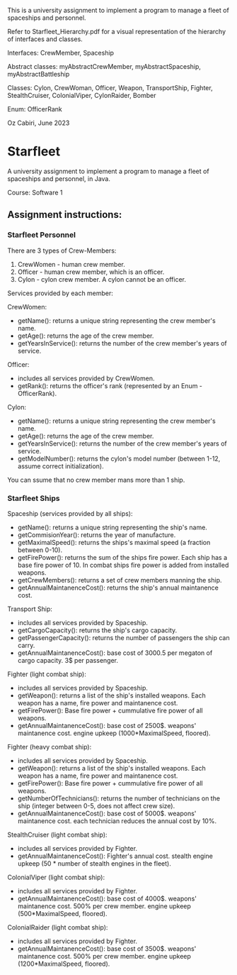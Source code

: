 This is a university assignment to implement a program to manage a fleet of spaceships and personnel.

Refer to Starfleet_Hierarchy.pdf for a visual representation of the hierarchy of interfaces and classes.

Interfaces:
  CrewMember, Spaceship

Abstract classes:
  myAbstractCrewMember, myAbstractSpaceship, myAbstractBattleship

Classes:
  Cylon, CrewWoman, Officer, Weapon, TransportShip, Fighter, StealthCruiser, ColonialViper, CylonRaider, Bomber

Enum:
  OfficerRank

Oz Cabiri, June 2023

# Starfleet
A university assignment to implement a program to manage a fleet of spaceships and personnel, in Java.

 Course: Software 1

## Assignment instructions:

### Starfleet Personnel
There are 3 types of Crew-Members:
1. CrewWomen - human crew member.
2. Officer - human crew member, which is an officer.
3. Cylon - cylon crew member. A cylon cannot be an officer.

Services provided by each member:

CrewWomen:
* getName(): returns a unique string representing the crew member's name.
* getAge(): returns the age of the crew member.
* getYearsInService(): returns the number of the crew member's years of service.

Officer:
* includes all services provided by CrewWomen.
* getRank(): returns the officer's rank (represented by an Enum - OfficerRank).

Cylon:
* getName(): returns a unique string representing the crew member's name.
* getAge(): returns the age of the crew member.
* getYearsInService(): returns the number of the crew member's years of service.
* getModelNumber(): returns the cylon's model number (between 1-12, assume correct initialization).

You can ssume that no crew member mans more than 1 ship.

### Starfleet Ships
Spaceship (services provided by all ships):
* getName(): returns a unique string representing the ship's name.
* getCommisionYear(): returns the year of manufacture.
* getMaximalSpeed(): returns the ships's maximal speed (a fraction between 0-10).
* getFirePower(): returns the sum of the ships fire power. Each ship has a base fire power of 10. In combat ships fire power is added from installed weapons.
* getCrewMembers(): returns a set of crew members manning the ship.
* getAnnualMaintanenceCost(): returns the ship's annual maintanence cost.

Transport Ship:
* includes all services provided by Spaceship.
* getCargoCapacity(): returns the ship's cargo capacity.
* getPassengerCapacity(): returns the number of passengers the ship can carry.
* getAnnualMaintanenceCost(): base cost of 3000$. 5$ per megaton of cargo capacity. 3$ per passenger.

Fighter (light combat ship):
* includes all services provided by Spaceship.
* getWeapon(): returns a list of the ship's installed weapons. Each weapon has a name, fire power and maintanence cost.
* getFirePower(): Base fire power + cummulative fire power of all weapons.
* getAnnualMaintanenceCost(): base cost of 2500$. weapons' maintanence cost. engine upkeep (1000*MaximalSpeed, floored).

Fighter (heavy combat ship):
* includes all services provided by Spaceship.
* getWeapon(): returns a list of the ship's installed weapons. Each weapon has a name, fire power and maintanence cost.
* getFirePower(): Base fire power + cummulative fire power of all weapons.
* getNumberOfTechnicians(): returns the number of technicians on the ship (integer between 0-5, does not affect crew size).
* getAnnualMaintanenceCost(): base cost of 5000$. weapons' maintanence cost. each technician reduces the annual cost by 10%.

StealthCruiser (light combat ship):
* includes all services provided by Fighter.
* getAnnualMaintanenceCost(): Fighter's annual cost. stealth engine upkeep (50 * number of stealth engines in the fleet).

ColonialViper (light combat ship):
* includes all services provided by Fighter.
* getAnnualMaintanenceCost(): base cost of 4000$. weapons' maintanence cost. 500% per crew member. engine upkeep (500*MaximalSpeed, floored).

ColonialRaider (light combat ship):
* includes all services provided by Fighter.
* getAnnualMaintanenceCost(): base cost of 3500$. weapons' maintanence cost. 500% per crew member. engine upkeep (1200*MaximalSpeed, floored).